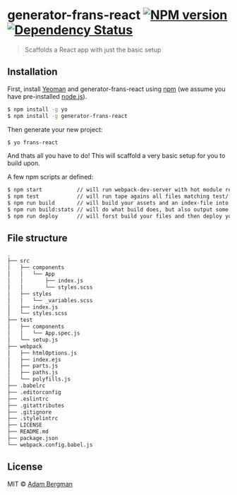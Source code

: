 # generator-frans-react [![NPM version][npm-image]][npm-url] [![Dependency Status][daviddm-image]][daviddm-url]
> Scaffolds a React app with just the basic setup

## Installation

First, install [Yeoman](http://yeoman.io) and generator-frans-react using [npm](https://www.npmjs.com/) (we assume you have pre-installed [node.js](https://nodejs.org/)).

```sh
$ npm install -g yo
$ npm install -g generator-frans-react
```

Then generate your new project:

```sh
$ yo frans-react
```

And thats all you have to do! This will scaffold a very basic setup for you to build upon.

A few npm scripts ar defined:
```sh
$ npm start           // will run webpack-dev-server with hot module reloading and stuff
$ npm test            // will run tape agains all files matching test/**/*.spec.js
$ npm run build       // will build your assets and an index-file into the build-folder
$ npm run build:stats // will do what build does, but also output some webpack stats (http://webpack.github.io/analyse/#modules)
$ npm run deploy      // will forst build your files and then deploy your site to github pages, with gh-pages
```

## File structure
```sh
.
├── src
│   ├── components
│   │   └── App
│   │       ├── index.js
│   │       └── styles.scss
│   ├── styles
│   │   └── _variables.scss
│   ├── index.js
│   └── styles.scss
├── test
│   ├── components
│   │   └── App.spec.js
│   └── setup.js
├── webpack
│   ├── htmlOptions.js
│   ├── index.ejs
│   ├── parts.js
│   ├── paths.js
│   └── polyfills.js
├── .babelrc
├── .editorconfig
├── .eslintrc
├── .gitattributes
├── .gitignore
├── .stylelintrc
├── LICENSE
├── README.md
├── package.json
└── webpack.config.babel.js
```

## License

MIT © [Adam Bergman](http://fransvilhelm.com)


[npm-image]: https://badge.fury.io/js/generator-frans-react.svg
[npm-url]: https://npmjs.org/package/generator-frans-react
[daviddm-image]: https://david-dm.org/adambrgmn/generator-frans-react.svg?theme=shields.io
[daviddm-url]: https://david-dm.org/adambrgmn/generator-frans-react
